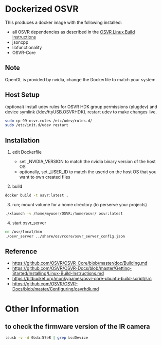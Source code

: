 Dockerized OSVR
===============

This produces a docker image with the following installed:
* all OSVR dependencies as described in the [OSVR Linux Build
  Instructions](https://github.com/OSVR/OSVR-Docs/blob/master/Getting-Started/Installing/Linux-Build-Instructions.md)
* jsoncpp
* libfunctionality
* OSVR-Core

## Note
OpenGL is provided by nvidia, change the Dockerfile to match your system.

## Host Setup
(optional) Install udev rules for OSVR HDK group permissions (plugdev) and
device symlink (/dev/ttyUSB.OSVRHDK), restart udev to make changes live.
```bash
sudo cp 99-osvr.rules /etc/udev/rules.d/
sudo /etc/init.d/udev restart
```

## Installation
1. edit Dockerfile
   * set \_NVIDIA\_VERSION to match the nvidia binary version of the host OS
   * optionally, set \_USER\_ID to match the userid on the host OS that you want to own created files

2. build
```bash
docker build -t osvr:latest .
```

3. run; mount volume for a home directory (to perserve your projects)
```bash
./xlaunch -v /home/myuser/OSVR:/home/osvr/ osvr:latest
```

4. start osvr_server
```bash
cd /usr/local/bin
./osvr_server ../share/osvrcore/osvr_server_config.json
```

## Reference
* https://github.com/OSVR/OSVR-Core/blob/master/doc/Building.md
* https://github.com/OSVR/OSVR-Docs/blob/master/Getting-Started/Installing/Linux-Build-Instructions.md
* https://bitbucket.org/monkygames/osvr-core-ubuntu-build-script/src
* https://github.com/OSVR/OSVR-Docs/blob/master/Configuring/osvrhdk.md

# Other Information

## to check the firmware version of the IR camera
```bash
lsusb -v -d 0bda:57e8 | grep bcdDevice
```

